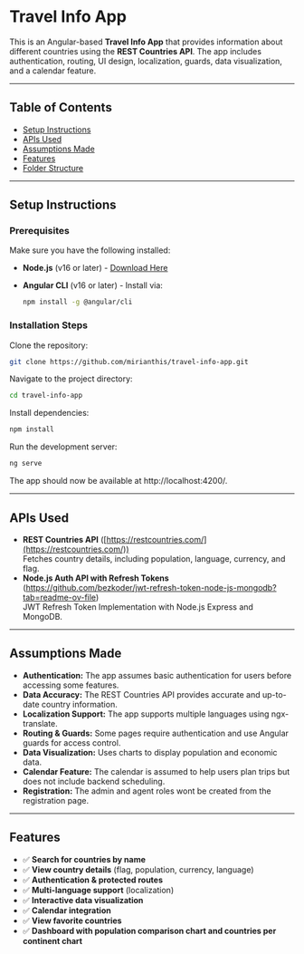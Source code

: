 # Travel Info App

This is an Angular-based **Travel Info App** that provides information about different countries using the **REST Countries API**. The app includes authentication, routing, UI design, localization, guards, data visualization, and a calendar feature.

---

## Table of Contents
- [Setup Instructions](#setup-instructions)
- [APIs Used](#apis-used)
- [Assumptions Made](#assumptions-made)
- [Features](#features)
- [Folder Structure](#folder-structure)

---

## Setup Instructions

### Prerequisites
Make sure you have the following installed:
- **Node.js** (v16 or later) - [Download Here](https://nodejs.org/)
- **Angular CLI** (v16 or later) - Install via:
  
  ```sh
  npm install -g @angular/cli
  ```

### Installation Steps
Clone the repository:

 ```sh
 git clone https://github.com/mirianthis/travel-info-app.git
 ```
 Navigate to the project directory:
 
 ```sh
 cd travel-info-app
```
 Install dependencies:
 
 ```sh
 npm install
```
 Run the development server:
 
 ```sh
 ng serve
```
 The app should now be available at http://localhost:4200/.

 ---

 ## APIs Used

- **REST Countries API** ([https://restcountries.com/](https://restcountries.com/))  
  Fetches country details, including population, language, currency, and flag.
- **Node.js Auth API with Refresh Tokens** (https://github.com/bezkoder/jwt-refresh-token-node-js-mongodb?tab=readme-ov-file)  
  JWT Refresh Token Implementation with Node.js Express and MongoDB.

---

## Assumptions Made

- **Authentication:** The app assumes basic authentication for users before accessing some features.
- **Data Accuracy:** The REST Countries API provides accurate and up-to-date country information.
- **Localization Support:** The app supports multiple languages using ngx-translate.
- **Routing & Guards:** Some pages require authentication and use Angular guards for access control.
- **Data Visualization:** Uses charts to display population and economic data.
- **Calendar Feature:** The calendar is assumed to help users plan trips but does not include backend scheduling.
- **Registration:** The admin and agent roles wont be created from the registration page.

---

## Features

- ✅ **Search for countries by name**
- ✅ **View country details** (flag, population, currency, language)
- ✅ **Authentication & protected routes**
- ✅ **Multi-language support** (localization)
- ✅ **Interactive data visualization**
- ✅ **Calendar integration**
- ✅ **View favorite countries**
- ✅ **Dashboard with population comparison chart and countries per continent chart**


